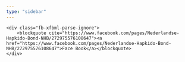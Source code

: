 ```yaml
---
type: "sidebar"
---
```


<script>(function(d, s, id) {
    var js, fjs = d.getElementsByTagName(s)[0];
    if (d.getElementById(id)) return;
    js = d.createElement(s); js.id = id;
    js.src = "//connect.facebook.net/nl_NL/sdk.js#xfbml=1&version=v2.3";
    fjs.parentNode.insertBefore(js, fjs);
}(document, 'script', 'facebook-jssdk'));</script>

<div class="fb-page"
data-href="https://www.facebook.com/pages/Nederlandse-Hapkido-Bond-NHB/272975576108647"
data-width="220"
data-height="1000"
data-show-facepile="1"
data-show-posts="0"
data-hide-cover="0">

    <div class="fb-xfbml-parse-ignore">
        <blockquote cite="https://www.facebook.com/pages/Nederlandse-Hapkido-Bond-NHB/272975576108647"><a href="https://www.facebook.com/pages/Nederlandse-Hapkido-Bond-NHB/272975576108647">Face Book</a></blockquote>
    </div>
</div></div></div>